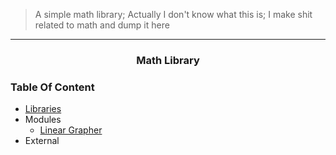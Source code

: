 >A simple math library; Actually I don't know what this is; I make shit related to math and dump it here

---

<h3 align="center">Math Library</h3>


### Table Of Content

- [Libraries](lib/README.md)
- Modules
	- [Linear Grapher](lineargrapher)
- External
